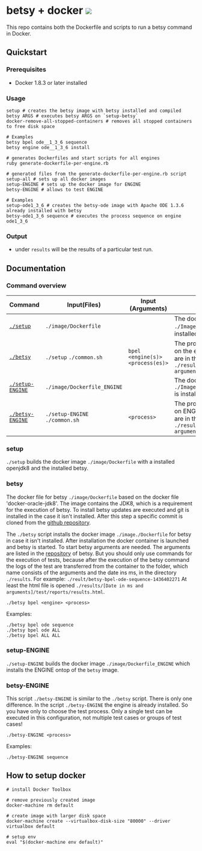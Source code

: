 # betsy + docker [![](https://badge.imagelayers.io/simonharrer/betsy-docker:latest.svg)](https://imagelayers.io/?images=simonharrer/betsy-docker:latest 'Get your own badge on imagelayers.io')

This repo contains both the Dockerfile and scripts to run a betsy command in Docker.

## Quickstart

### Prerequisites

- Docker 1.8.3 or later installed

### Usage

	setup # creates the betsy image with betsy installed and compiled
	betsy ARGS # executes betsy ARGS on `setup-betsy`
	docker-remove-all-stopped-containers # removes all stopped containers to free disk space

	# Examples
	betsy bpel ode__1_3_6 sequence
	betsy engine ode__1_3_6 install

	# generates Dockerfiles and start scripts for all engines
	ruby generate-dockerfile-per-engine.rb

	# generated files from the generate-dockerfile-per-engine.rb script
	setup-all # sets up all docker images
	setup-ENGINE # sets up the docker image for ENGINE
	betsy-ENGINE # allows to test ENGINE
	
	# Examples
	setup-ode1_3_6 # creates the betsy-ode image with Apache ODE 1.3.6 already installed with betsy
	betsy-ode1_3_6 sequence # executes the process sequence on engine ode1_3_6

### Output

- under `results` will be the results of a particular test run.

## Documentation

### Command overview

| Command        		                  | Input(Files)                    |Input (Arguments)                                   | Output                                                                                                        |
| ----------------------------------- | ------------------------------- |---------------------------------------------------|---------------------------------------------------------------------------------------------------------------|
| [`./setup`](#setup)     | `./image/Dockerfile`|           |The docker image `./Image/DockerFile` is installed |                                                                                                               |
| [`./betsy`](#betsy)						    | `./setup` `./common.sh`   | `bpel <engine(s)> <process(es)>`            |The process is executed on the engine and the logs are in the folder `./results/[Date in ms and arguments]`    |
| [`./setup-ENGINE`](#setup-engine)    		| `./image/Dockerfile_ENGINE`        |                                                   |The docker image `./Image/DockerFile_ENGINE` is installed                                                         |
| [`./betsy-ENGINE`](#betsy-engine)				  | `./setup-ENGINE` `./common.sh`     | `<process>`                                       |The process is executed on ENGINE and the logs are in the folder `./results/[Date in ms and arguments]`|


### setup

`./setup` builds the docker image `./image/Dockerfile` with a installed openjdk8 and the installed betsy.

### betsy

The docker file for betsy `./image/Dockerfile` based on the docker file 'docker-oracle-jdk8'. The image contains the JDK8, which is a requirement for the execution of betsy. To install betsy updates are executed and git is installed in the case it isn't installed. After this step a specific commit is cloned from the [github repository](https://github.com/uniba-dsg/betsy).


The `./betsy` script installs the docker image `./image./Dockerfile` for betsy in case it isn't installed. After installation the docker container is launched and betsy is started. To start betsy arguments are needed. The arguments are listed in the [repository](https://github.com/uniba-dsg/betsy#usage) of betsy. But you should only use commands for the execution of tests, because after the execution of the betsy command the logs of the test are transferred from the container to the folder, which name consists  of the  arguments and the date ins ms, in the directory `./results`. For example: `./reult/betsy-bpel-ode-sequence-1436402271` At least the html file is opened `./results/[Date in ms and arguments]/test/reports/results.html`.

`./betsy bpel <engine> <process>`

Examples:

	./betsy bpel ode sequence
	./betsy bpel ode ALL
	./betsy bpel ALL ALL

### setup-ENGINE

`./setup-ENGINE` builds the docker image `./image/Dockerfile_ENGINE` which installs the ENGINE ontop of the `betsy` image. 

### betsy-ENGINE

This script `./betsy-ENGINE` is similar to the `./betsy` script. There is only one difference. In the script `./betsy-ENGINE` the engine is already installed. So you have only to choose the test process. Only a single test can be executed in this configuration, not multiple test cases or groups of test cases!

`./betsy-ENGINE <process>`

Examples:

	./betsy-ENGINE sequence

## How to setup docker

	# install Docker Toolbox

	# remove previously created image
	docker-machine rm default

	# create image with larger disk space
	docker-machine create --virtualbox-disk-size "80000" --driver virtualbox default

	# setup env
	eval "$(docker-machine env default)"
